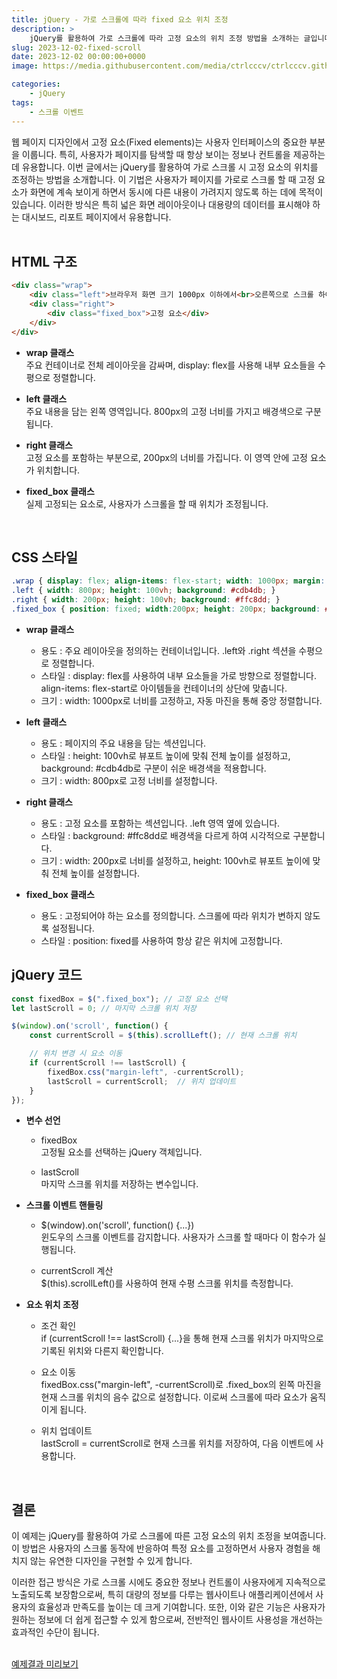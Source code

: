 ```yaml
---
title: jQuery - 가로 스크롤에 따라 fixed 요소 위치 조정
description: >  
    jQuery를 활용하여 가로 스크롤에 따라 고정 요소의 위치 조정 방법을 소개하는 글입니다. 이 기법은 넓은 화면 레이아웃과 데이터가 많은 페이지에 유용합니다.
slug: 2023-12-02-fixed-scroll
date: 2023-12-02 00:00:00+0000
image: https://media.githubusercontent.com/media/ctrlcccv/ctrlcccv.github.io/master/assets/img/post/2023-12-02-fixed-scroll.webp

categories:
    - jQuery
tags:
    - 스크롤 이벤트
---
```

웹 페이지 디자인에서 고정 요소(Fixed elements)는 사용자 인터페이스의 중요한 부분을 이룹니다. 특히, 사용자가 페이지를 탐색할 때 항상 보이는 정보나 컨트롤을 제공하는 데 유용합니다. 이번 글에서는 jQuery를 활용하여 가로 스크롤 시 고정 요소의 위치를 조정하는 방법을 소개합니다. 이 기법은 사용자가 페이지를 가로로 스크롤 할 때 고정 요소가 화면에 계속 보이게 하면서 동시에 다른 내용이 가려지지 않도록 하는 데에 목적이 있습니다. 이러한 방식은 특히 넓은 화면 레이아웃이나 대용량의 데이터를 표시해야 하는 대시보드, 리포트 페이지에서 유용합니다.  
<br>

## HTML 구조
```html
<div class="wrap">
    <div class="left">브라우저 화면 크기 1000px 이하에서<br>오른쪽으로 스크롤 하여 고정 요소를 확인해보세요.</div>
    <div class="right">
        <div class="fixed_box">고정 요소</div>
    </div>
</div>
```
* **wrap 클래스**   
주요 컨테이너로 전체 레이아웃을 감싸며, display: flex를 사용해 내부 요소들을 수평으로 정렬합니다.

* **left 클래스**  
주요 내용을 담는 왼쪽 영역입니다. 800px의 고정 너비를 가지고 배경색으로 구분됩니다.

* **right 클래스**  
고정 요소를 포함하는 부분으로, 200px의 너비를 가집니다. 이 영역 안에 고정 요소가 위치합니다.

* **fixed_box 클래스**   
실제 고정되는 요소로, 사용자가 스크롤을 할 때 위치가 조정됩니다.  
<br>

## CSS 스타일
```css
.wrap { display: flex; align-items: flex-start; width: 1000px; margin: 0 auto; } 
.left { width: 800px; height: 100vh; background: #cdb4db; } 
.right { width: 200px; height: 100vh; background: #ffc8dd; } 
.fixed_box { position: fixed; width:200px; height: 200px; background: #a2d2ff; } 
```
* **wrap 클래스**  
  * 용도 : 주요 레이아웃을 정의하는 컨테이너입니다. .left와 .right 섹션을 수평으로 정렬합니다.
  * 스타일 : display: flex를 사용하여 내부 요소들을 가로 방향으로 정렬합니다. align-items: flex-start로 아이템들을 컨테이너의 상단에 맞춥니다.
  * 크기 : width: 1000px로 너비를 고정하고, 자동 마진을 통해 중앙 정렬합니다.  

* **left 클래스**  
  * 용도 : 페이지의 주요 내용을 담는 섹션입니다.
  * 스타일 : height: 100vh로 뷰포트 높이에 맞춰 전체 높이를 설정하고, background: #cdb4db로 구분이 쉬운 배경색을 적용합니다.
  * 크기 : width: 800px로 고정 너비를 설정합니다.

* **right 클래스**  
  * 용도 : 고정 요소를 포함하는 섹션입니다. .left 영역 옆에 있습니다.
  * 스타일 : background: #ffc8dd로 배경색을 다르게 하여 시각적으로 구분합니다.
  * 크기 : width: 200px로 너비를 설정하고, height: 100vh로 뷰포트 높이에 맞춰 전체 높이를 설정합니다.

* **fixed_box 클래스**  
  * 용도 : 고정되어야 하는 요소를 정의합니다. 스크롤에 따라 위치가 변하지 않도록 설정됩니다.
  * 스타일 : position: fixed를 사용하여 항상 같은 위치에 고정합니다.  

<script async src="https://pagead2.googlesyndication.com/pagead/js/adsbygoogle.js?client=ca-pub-8535540836842352" crossorigin="anonymous"></script>
<ins class="adsbygoogle"
     style="display:block; text-align:center;"
     data-ad-layout="in-article"
     data-ad-format="fluid"
     data-ad-client="ca-pub-8535540836842352"
     data-ad-slot="2974559225"></ins>
<script>
     (adsbygoogle = window.adsbygoogle || []).push({});
</script>

## jQuery 코드
```js
const fixedBox = $(".fixed_box"); // 고정 요소 선택
let lastScroll = 0; // 마지막 스크롤 위치 저장

$(window).on('scroll', function() {
    const currentScroll = $(this).scrollLeft(); // 현재 스크롤 위치

    // 위치 변경 시 요소 이동
    if (currentScroll !== lastScroll) {
        fixedBox.css("margin-left", -currentScroll);
        lastScroll = currentScroll;  // 위치 업데이트
    }
});
```
* **변수 선언**  
  * fixedBox  
  고정될 요소를 선택하는 jQuery 객체입니다.

  * lastScroll  
  마지막 스크롤 위치를 저장하는 변수입니다.

* **스크롤 이벤트 핸들링**  
  * $(window).on('scroll', function() {...})  
  윈도우의 스크롤 이벤트를 감지합니다. 사용자가 스크롤 할 때마다 이 함수가 실행됩니다.

  * currentScroll 계산  
  $(this).scrollLeft()를 사용하여 현재 수평 스크롤 위치를 측정합니다.

* **요소 위치 조정**  
  * 조건 확인  
  if (currentScroll !== lastScroll) {...}을 통해 현재 스크롤 위치가 마지막으로 기록된 위치와 다른지 확인합니다.

  * 요소 이동  
  fixedBox.css("margin-left", -currentScroll)로 .fixed_box의 왼쪽 마진을 현재 스크롤 위치의 음수 값으로 설정합니다. 이로써 스크롤에 따라 요소가 움직이게 됩니다.
  
  * 위치 업데이트  
  lastScroll = currentScroll로 현재 스크롤 위치를 저장하여, 다음 이벤트에 사용합니다.  
<br>

## 결론
이 예제는 jQuery를 활용하여 가로 스크롤에 따른 고정 요소의 위치 조정을 보여줍니다. 이 방법은 사용자의 스크롤 동작에 반응하여 특정 요소를 고정하면서 사용자 경험을 해치지 않는 유연한 디자인을 구현할 수 있게 합니다.   

이러한 접근 방식은 가로 스크롤 시에도 중요한 정보나 컨트롤이 사용자에게 지속적으로 노출되도록 보장함으로써, 특히 대량의 정보를 다루는 웹사이트나 애플리케이션에서 사용자의 효율성과 만족도를 높이는 데 크게 기여합니다. 또한, 이와 같은 기능은 사용자가 원하는 정보에 더 쉽게 접근할 수 있게 함으로써, 전반적인 웹사이트 사용성을 개선하는 효과적인 수단이 됩니다.  
<br>

<div class="btn_wrap">
    <a target="_blank" href="https://ctrlcccv.github.io/ctrlcccv-demo/2023-12-02-fixed-scroll/">예제결과 미리보기</a>
</div>
